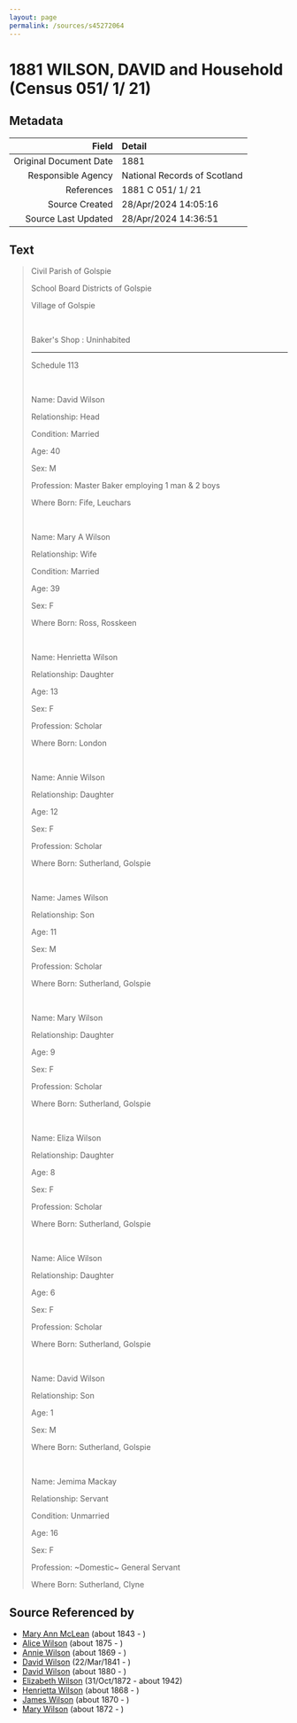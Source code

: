 ```yaml
---
layout: page
permalink: /sources/s45272064
---
```


# 1881 WILSON, DAVID and Household (Census 051/ 1/ 21)

## Metadata

Field | Detail
---:|:---
Original Document Date | 1881
Responsible Agency | National Records of Scotland
References | 1881 C 051/ 1/ 21
Source Created | 28/Apr/2024 14:05:16
Source Last Updated | 28/Apr/2024 14:36:51

## Text

> Civil Parish of Golspie
>
> School Board Districts of Golspie
>
> Village of Golspie
>
> <br/>
>
> Baker's Shop : Uninhabited
>
> ---
>
> Schedule 113
>
> <br/>
>
> Name: David Wilson
>
> Relationship: Head
>
> Condition: Married
>
> Age: 40
>
> Sex: M
>
> Profession: Master Baker employing 1 man & 2 boys
>
> Where Born: Fife, Leuchars
>
> <br/>
>
> Name: Mary A Wilson
>
> Relationship: Wife
>
> Condition: Married
>
> Age: 39
>
> Sex: F
>
> Where Born: Ross, Rosskeen
>
> <br/>
>
> Name: Henrietta Wilson
>
> Relationship: Daughter
>
> Age: 13
>
> Sex: F
>
> Profession: Scholar
>
> Where Born: London
>
> <br/>
>
> Name: Annie Wilson
>
> Relationship: Daughter
>
> Age: 12
>
> Sex: F
>
> Profession: Scholar
>
> Where Born: Sutherland, Golspie
>
> <br/>
>
> Name: James Wilson
>
> Relationship: Son
>
> Age: 11
>
> Sex: M
>
> Profession: Scholar
>
> Where Born: Sutherland, Golspie
>
> <br/>
>
> Name: Mary Wilson
>
> Relationship: Daughter
>
> Age: 9
>
> Sex: F
>
> Profession: Scholar
>
> Where Born: Sutherland, Golspie
>
> <br/>
>
> Name: Eliza Wilson
>
> Relationship: Daughter
>
> Age: 8
>
> Sex: F
>
> Profession: Scholar
>
> Where Born: Sutherland, Golspie
>
> <br/>
>
> Name: Alice Wilson
>
> Relationship: Daughter
>
> Age: 6
>
> Sex: F
>
> Profession: Scholar
>
> Where Born: Sutherland, Golspie
>
> <br/>
>
> Name: David Wilson
>
> Relationship: Son
>
> Age: 1
>
> Sex: M
>
> Where Born: Sutherland, Golspie
>
> <br/>
>
> Name: Jemima Mackay
>
> Relationship: Servant
>
> Condition: Unmarried
>
> Age: 16
>
> Sex: F
>
> Profession: \~Domestic\~ General Servant
>
> Where Born: Sutherland, Clyne
>

## Source Referenced by

* [Mary Ann McLean](../people/@87096403@-mary-ann-mclean-b1843-d.md) (about 1843 - )
* [Alice Wilson](../people/@71120788@-alice-wilson-b1875-d.md) (about 1875 - )
* [Annie Wilson](../people/@8935795@-annie-wilson-b1869-d.md) (about 1869 - )
* [David Wilson](../people/@15598112@-david-wilson-b1841-3-22-d.md) (22/Mar/1841 - )
* [David Wilson](../people/@97100177@-david-wilson-b1880-d.md) (about 1880 - )
* [Elizabeth Wilson](../people/@71295041@-elizabeth-wilson-b1872-10-31-d1942.md) (31/Oct/1872 - about 1942)
* [Henrietta Wilson](../people/@47880504@-henrietta-wilson-b1868-d.md) (about 1868 - )
* [James Wilson](../people/@59901376@-james-wilson-b1870-d.md) (about 1870 - )
* [Mary Wilson](../people/@23013592@-mary-wilson-b1872-d.md) (about 1872 - )
